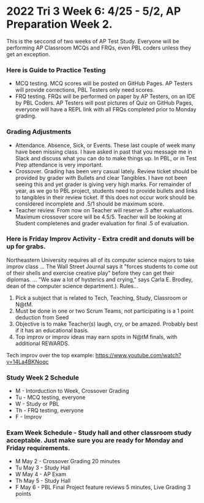 # 2022 Tri 3 Week 6: 4/25 - 5/2, AP Preparation Week 2.
This is the seccond of two weeks of AP Test Study. Everyone will be performing AP Classroom MCQs and FRQs, even PBL coders unless they get an exception.

### Here is Guide to Practice Testing
* MCQ testing.  MCQ scores will be posted on GitHub Pages.  AP Testers will provide corrections, PBL Testers only need scores.
* FRQ testing.  FRQs will be performed on paper by AP Testers, on an IDE by PBL Coders.  AP Testers will post pictures of Quiz on GitHub Pages, everyone will have a REPL link with all FRQs completed prior to Monday grading.

### Grading Adjustments
* Attendance.  Absence, Sick, or Events.  These last couple of week many have been missing class.  I have asked in past that you message me in Slack and discuss what you can do to make things up.  In PBL, or in Test Prep attendance is very important.
* Crossover.  Grading has been very casual lately.  Review ticket should be provided by grader with Bullets and clear Tangibles. I have not been seeing this and yet grader is giving very high marks.  For remainder of year, as we go to PBL project, students need to provide bullets and links to tangibles in their review ticket.  If this does not occur work should be considered incomplete and .5/1 should be maximum score.
* Teacher review.  From now on Teacher will reserve .5 after evaluations.  Maximum crossover score will be 4.5/5.  Teacher will be looking at Student completenes and grader evaluation for final .5 of evaluation.

### Here is Friday Improv Activity - Extra credit and donuts will be up for grabs.
Northeastern University requires all of its computer science majors to take improv class ... The Wall Street Journal says it "forces students to come out of their shells and exercise creative play" before they can get their diplomas. ... "We saw a lot of hysterics and crying," says Carla E. Brodley, dean of the computer science department.).
Rules...
1. Pick a subject that is related to Tech, Teaching, Study, Classroom or N@tM.
2. Must be done in one or two Scrum Teams, not participating is a 1 point deduction from Seed
3. Objective is to make Teacher(s) laugh, cry, or be amazed. Probably best if it has an educational basis.
4. Top improv or improv ideas may earn spots in N@tM finals, with additional REWARDS.

Tech improv over the top example: https://www.youtube.com/watch?v=14La4BKNoqc


### Study Week 2 Schedule
* M - Intorduction to Week, Crossover Grading
* Tu - MCQ testing, everyone
* W - Study or PBL
* Th - FRQ testing, everyone
* F - Improv

### Exam Week Schedule - Study hall and other classroom study acceptable. Just make sure you are ready for Monday and Friday requirements.
* M May 2 - Crossover Grading 20 minutes
* Tu May 3 - Study Hall
* W May 4 - AP Exam
* Th May 5 - Study Hall
* F May 6 - PBL Final Project feature reviews 5 minutes, Live Grading 3 points
